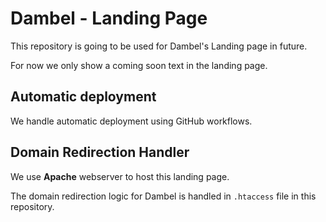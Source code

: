 # Dambel - Landing Page
This repository is going to be used for Dambel's Landing page in future.

For now we only show a coming soon text in the landing page.

## Automatic deployment
We handle automatic deployment using GitHub workflows.

## Domain Redirection Handler
We use **Apache** webserver to host this landing page.

The domain redirection logic for Dambel is handled in `.htaccess` file in this repository.
